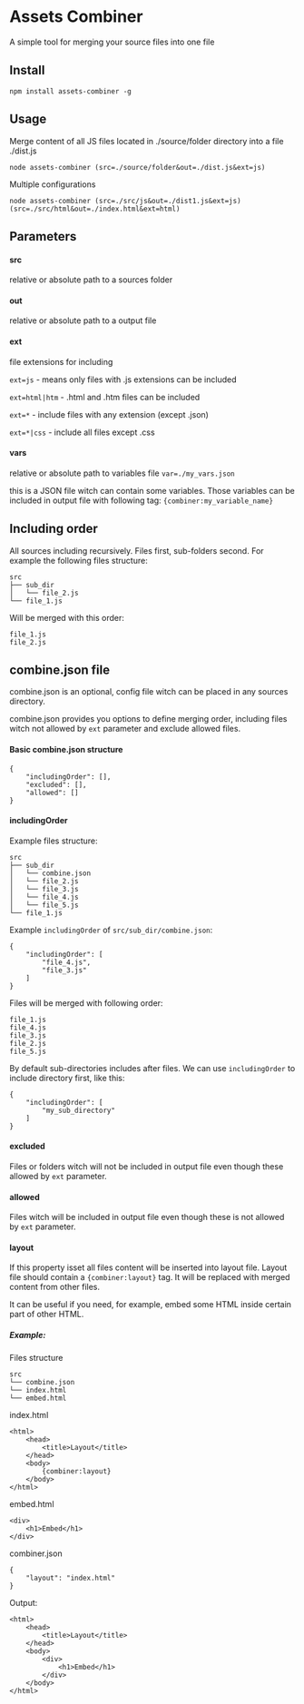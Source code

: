 Assets Combiner
===
A simple tool for merging your source files into one file

Install
---
    npm install assets-combiner -g

Usage
---
Merge content of all JS files located in ./source/folder directory into a file ./dist.js

    node assets-combiner (src=./source/folder&out=./dist.js&ext=js)
    
Multiple configurations

    node assets-combiner (src=./src/js&out=./dist1.js&ext=js) (src=./src/html&out=./index.html&ext=html)
    
Parameters
---
#### src
relative or absolute path to a sources folder

#### out
relative or absolute path to a output file

#### ext
file extensions for including

`ext=js` - means only files with .js extensions can be included

`ext=html|htm` - .html and .htm files can be included

`ext=*` - include files with any extension (except .json)

`ext=*|css` - include all files except .css

#### vars
relative or absolute path to variables file
`var=./my_vars.json`

this is a JSON file witch can contain some variables. Those variables can be included in output file with following tag: `{combiner:my_variable_name}`

Including order
---
All sources including recursively. Files first, sub-folders second. For example the following files structure:

    src
    ├── sub_dir
    │   └── file_2.js
    └── file_1.js
    
Will be merged with this order:

    file_1.js
    file_2.js

combine.json file
---
combine.json is an optional, config file witch can be placed in any sources directory.

combine.json provides you options to define merging order, including files witch not allowed by `ext` parameter and exclude allowed files.

#### Basic combine.json structure

    {
        "includingOrder": [],
        "excluded": [],
        "allowed": []
    }
    
#### includingOrder

Example files structure:

    src
    ├── sub_dir
    │   └── combine.json
    │   └── file_2.js
    │   └── file_3.js
    │   └── file_4.js
    │   └── file_5.js
    └── file_1.js
    
Example `includingOrder` of `src/sub_dir/combine.json`:

    {
        "includingOrder": [
            "file_4.js",
            "file_3.js"
        ]
    }
    
Files will be merged with following order:

    file_1.js
    file_4.js
    file_3.js
    file_2.js
    file_5.js
    
By default sub-directories includes after files. We can use `includingOrder` to include directory first, like this:

    {
        "includingOrder": [
            "my_sub_directory"
        ]
    }
    
#### excluded
Files or folders witch will not be included in output file even though these allowed by `ext` parameter.

#### allowed
Files witch will be included in output file even though these is not allowed by `ext` parameter.

#### layout
If this property isset all files content will be inserted into layout file. Layout file should contain a `{combiner:layout}` tag. It will be replaced with merged content from other files.

It can be useful if you need, for example, embed some HTML inside certain part of other HTML.

##### Example:

Files structure

    src
    └── combine.json
    └── index.html
    └── embed.html
    
index.html

    <html>
        <head>
            <title>Layout</title>
        </head>
        <body>
            {combiner:layout}
        </body>
    </html>
    
embed.html

    <div>
        <h1>Embed</h1>
    </div>
    
combiner.json

    {
        "layout": "index.html"
    }
    
Output:

    <html>
        <head>
            <title>Layout</title>
        </head>
        <body>
            <div>
                <h1>Embed</h1>
            </div>
        </body>
    </html>